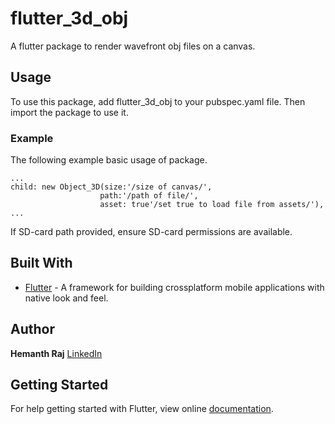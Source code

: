 # flutter_3d_obj

A flutter package to render wavefront obj files on a canvas.

## Usage

To use this package, add flutter_3d_obj to your pubspec.yaml file.
Then import the package to use it.

### Example

The following example basic usage of package.

```
...
child: new Object_3D(size:'/size of canvas/',
                    path:'/path of file/',
                    asset: true'/set true to load file from assets/'),
...
```
If SD-card path provided, ensure SD-card permissions are available.


## Built With

* [Flutter](https://flutter.io) - A framework for building crossplatform mobile applications with native look and feel.


## Author

**Hemanth Raj** 
[LinkedIn](https://www.linkedin.com/in/hemanthrajv)


## Getting Started

For help getting started with Flutter, view online [documentation](http://flutter.io/).
